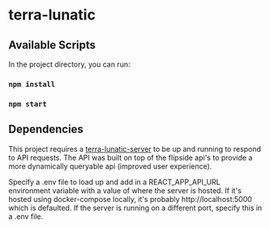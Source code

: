 # terra-lunatic

## Available Scripts

In the project directory, you can run:

### `npm install`
### `npm start`

## Dependencies

This project requires a [terra-lunatic-server](https://github.com/codeanish/terra-lunatic-server) to be up and running to respond to API requests. The API was built on top of the flipside api's to provide a more dynamically queryable api (improved user experience).

Specify a .env file to load up and add in a REACT_APP_API_URL environment variable with a value of where the server is hosted. If it's hosted using docker-compose locally, it's probably http://localhost:5000 which is defaulted. If the server is running on a different port, specify this in a .env file.